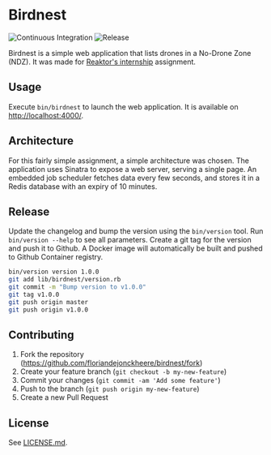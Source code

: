 # Birdnest

![Continuous Integration](https://github.com/floriandejonckheere/birdnest/workflows/Continuous%20Integration/badge.svg)
![Release](https://img.shields.io/github/v/release/floriandejonckheere/birdnest?label=Latest%20release)

Birdnest is a simple web application that lists drones in a No-Drone Zone (NDZ).
It was made for [Reaktor's internship](https://assignments.reaktor.com/birdnest/) assignment.

## Usage

Execute `bin/birdnest` to launch the web application.
It is available on [http://localhost:4000/](http://localhost:4000).

## Architecture

For this fairly simple assignment, a simple architecture was chosen.
The application uses Sinatra to expose a web server, serving a single page.
An embedded job scheduler fetches data every few seconds, and stores it in a Redis database with an expiry of 10 minutes.

## Release

Update the changelog and bump the version using the `bin/version` tool.
Run `bin/version --help` to see all parameters.
Create a git tag for the version and push it to Github.
A Docker image will automatically be built and pushed to Github Container registry.

```sh
bin/version version 1.0.0
git add lib/birdnest/version.rb
git commit -m "Bump version to v1.0.0"
git tag v1.0.0
git push origin master
git push origin v1.0.0
```

## Contributing

1. Fork the repository (<https://github.com/floriandejonckheere/birdnest/fork>)
2. Create your feature branch (`git checkout -b my-new-feature`)
3. Commit your changes (`git commit -am 'Add some feature'`)
4. Push to the branch (`git push origin my-new-feature`)
5. Create a new Pull Request

## License

See [LICENSE.md](LICENSE.md).
